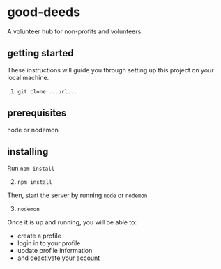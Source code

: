 # good-deeds

A volunteer hub for non-profits and volunteers.

## getting started

These instructions will guide you through setting up this project on your local machine.

1. ```git clone ...url...```

## prerequisites

node or nodemon

## installing

Run ```npm install```

2. ```npm install```

Then, start the server by running ```node``` or ```nodemon```

3. ```nodemon```

Once it is up and running, you will be able to:
* create a profile 
* login in to your profile 
* update profile information 
* and deactivate your account

